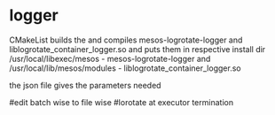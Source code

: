 # logger
CMakeList builds the and compiles mesos-logrotate-logger and liblogrotate_container_logger.so
and puts them in respective install dir
/usr/local/libexec/mesos - mesos-logrotate-logger and 
/usr/local/lib/mesos/modules - liblogrotate_container_logger.so

the json file gives the parameters needed


#edit batch wise to file wise
#lorotate at executor termination

